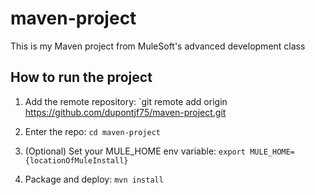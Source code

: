 # maven-project

This is my Maven project from MuleSoft's advanced development class

## How to run the project

1. Add the remote repository: `git remote add origin https://github.com/dupontjf75/maven-project.git

1. Enter the repo: `cd maven-project`

1. (Optional) Set your MULE_HOME env variable: `export MULE_HOME={locationOfMuleInstall}`

1. Package and deploy: `mvn install`
